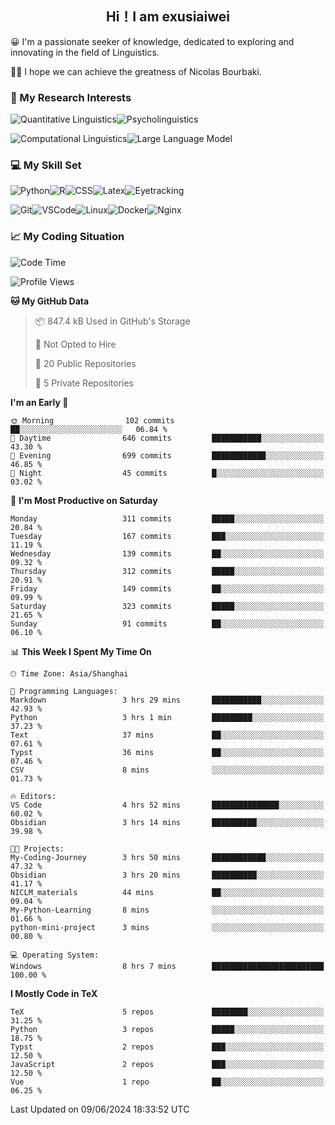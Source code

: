   

## <div align="center">Hi！I am exusiaiwei</div>  

😀 I'm a passionate seeker of knowledge, dedicated to exploring and innovating in the field of Linguistics.

🙋‍♂️ I hope we can achieve the greatness of Nicolas Bourbaki.

### 🔬 My Research Interests  

![Quantitative Linguistics](https://img.shields.io/badge/Quantitative%20Linguistics-%230072CC.svg?&style=for-the-badge&logo=appveyor&logoColor=white)![Psycholinguistics](https://img.shields.io/badge/Psycholinguistics-%2301a3a1.svg?&style=for-the-badge&logo=AWS%20Amplify&logoColor=white)

![Computational Linguistics](https://img.shields.io/badge/Computational%20Linguistics-%231877F2.svg?&style=for-the-badge&logo=Markdown&logoColor=white)![Large Language Model](https://img.shields.io/badge/Large%20Language%20Model-%23F76300.svg?&style=for-the-badge&logo=Android&logoColor=white)

### 💻 My Skill Set

![Python](https://img.shields.io/badge/Python-%2314354C.svg?style=for-the-badge&logo=python&logoColor=white&color=2AB3E3)![R](https://img.shields.io/badge/-R-276DC3?style=for-the-badge&logo=r&logoColor=white)![CSS](https://img.shields.io/badge/-CSS-1572B6?style=for-the-badge&logo=css3&logoColor=white)![Latex](https://img.shields.io/badge/-Latex-008080?style=for-the-badge&logo=latex&logoColor=white)![Eyetracking](https://img.shields.io/badge/Eyetracking-%230078D6?style=for-the-badge&logo=SearXNG&logoColor=#3050FF)

![Git](https://img.shields.io/badge/-Git-F05032?style=for-the-badge&logo=git&logoColor=white)![VSCode](https://img.shields.io/badge/-VSCode-007ACC?style=for-the-badge&logo=visual-studio-code&logoColor=white)![Linux](https://img.shields.io/badge/-Linux-FCC624?style=for-the-badge&logo=linux&logoColor=black)![Docker](https://img.shields.io/badge/-Docker-2496ED?style=for-the-badge&logo=docker&logoColor=white)![Nginx](https://img.shields.io/badge/-Nginx-009639?style=for-the-badge&logo=nginx&logoColor=white)

### 📈 My Coding Situation

<!--START_SECTION:waka-->
![Code Time](http://img.shields.io/badge/Code%20Time-171%20hrs%2046%20mins-blue)

![Profile Views](http://img.shields.io/badge/Profile%20Views-2-blue)

**🐱 My GitHub Data** 

> 📦 847.4 kB Used in GitHub's Storage 
 > 
> 🚫 Not Opted to Hire
 > 
> 📜 20 Public Repositories 
 > 
> 🔑 5 Private Repositories 
 > 
**I'm an Early 🐤** 

```text
🌞 Morning                102 commits         ██░░░░░░░░░░░░░░░░░░░░░░░   06.84 % 
🌆 Daytime                646 commits         ███████████░░░░░░░░░░░░░░   43.30 % 
🌃 Evening                699 commits         ████████████░░░░░░░░░░░░░   46.85 % 
🌙 Night                  45 commits          █░░░░░░░░░░░░░░░░░░░░░░░░   03.02 % 
```
📅 **I'm Most Productive on Saturday** 

```text
Monday                   311 commits         █████░░░░░░░░░░░░░░░░░░░░   20.84 % 
Tuesday                  167 commits         ███░░░░░░░░░░░░░░░░░░░░░░   11.19 % 
Wednesday                139 commits         ██░░░░░░░░░░░░░░░░░░░░░░░   09.32 % 
Thursday                 312 commits         █████░░░░░░░░░░░░░░░░░░░░   20.91 % 
Friday                   149 commits         ██░░░░░░░░░░░░░░░░░░░░░░░   09.99 % 
Saturday                 323 commits         █████░░░░░░░░░░░░░░░░░░░░   21.65 % 
Sunday                   91 commits          ██░░░░░░░░░░░░░░░░░░░░░░░   06.10 % 
```


📊 **This Week I Spent My Time On** 

```text
🕑︎ Time Zone: Asia/Shanghai

💬 Programming Languages: 
Markdown                 3 hrs 29 mins       ███████████░░░░░░░░░░░░░░   42.93 % 
Python                   3 hrs 1 min         █████████░░░░░░░░░░░░░░░░   37.23 % 
Text                     37 mins             ██░░░░░░░░░░░░░░░░░░░░░░░   07.61 % 
Typst                    36 mins             ██░░░░░░░░░░░░░░░░░░░░░░░   07.46 % 
CSV                      8 mins              ░░░░░░░░░░░░░░░░░░░░░░░░░   01.73 % 

🔥 Editors: 
VS Code                  4 hrs 52 mins       ███████████████░░░░░░░░░░   60.02 % 
Obsidian                 3 hrs 14 mins       ██████████░░░░░░░░░░░░░░░   39.98 % 

🐱‍💻 Projects: 
My-Coding-Journey        3 hrs 50 mins       ████████████░░░░░░░░░░░░░   47.32 % 
Obsidian                 3 hrs 20 mins       ██████████░░░░░░░░░░░░░░░   41.17 % 
NICLM_materials          44 mins             ██░░░░░░░░░░░░░░░░░░░░░░░   09.04 % 
My-Python-Learning       8 mins              ░░░░░░░░░░░░░░░░░░░░░░░░░   01.66 % 
python-mini-project      3 mins              ░░░░░░░░░░░░░░░░░░░░░░░░░   00.80 % 

💻 Operating System: 
Windows                  8 hrs 7 mins        █████████████████████████   100.00 % 
```

**I Mostly Code in TeX** 

```text
TeX                      5 repos             ████████░░░░░░░░░░░░░░░░░   31.25 % 
Python                   3 repos             █████░░░░░░░░░░░░░░░░░░░░   18.75 % 
Typst                    2 repos             ███░░░░░░░░░░░░░░░░░░░░░░   12.50 % 
JavaScript               2 repos             ███░░░░░░░░░░░░░░░░░░░░░░   12.50 % 
Vue                      1 repo              ██░░░░░░░░░░░░░░░░░░░░░░░   06.25 % 
```




 Last Updated on 09/06/2024 18:33:52 UTC
<!--END_SECTION:waka-->
